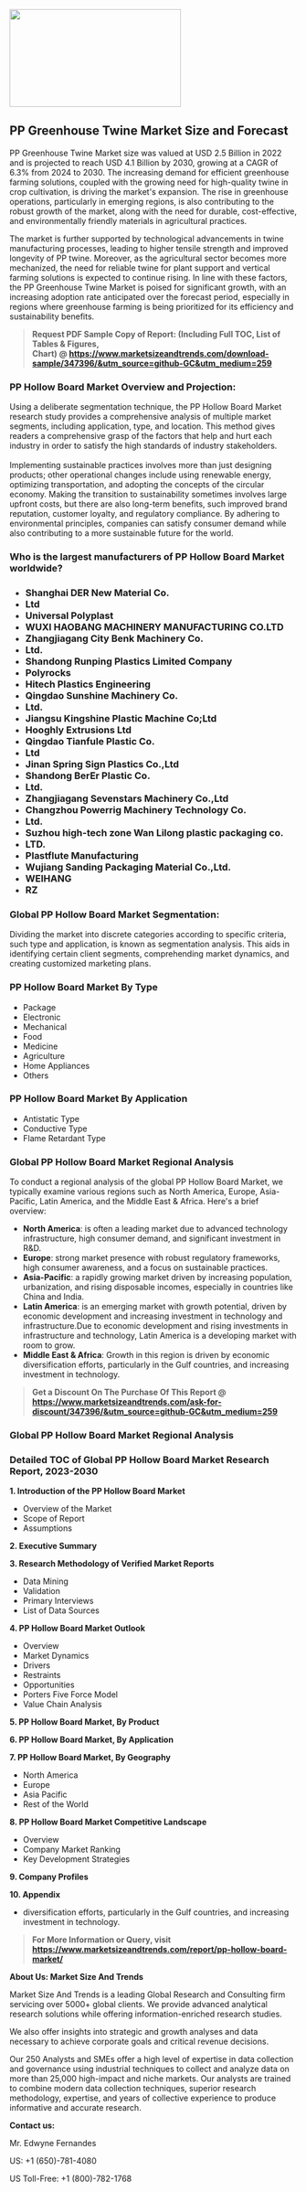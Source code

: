<p><img class="alignnone size-medium wp-image-20088" src="https://ffe5etoiles.com/wp-content/uploads/2024/12/MST1-300x171.png" alt="" width="300" height="171" /></p><h2>PP Greenhouse Twine Market Size and Forecast</h2><p>PP Greenhouse Twine Market size was valued at USD 2.5 Billion in 2022 and is projected to reach USD 4.1 Billion by 2030, growing at a CAGR of 6.3% from 2024 to 2030. The increasing demand for efficient greenhouse farming solutions, coupled with the growing need for high-quality twine in crop cultivation, is driving the market's expansion. The rise in greenhouse operations, particularly in emerging regions, is also contributing to the robust growth of the market, along with the need for durable, cost-effective, and environmentally friendly materials in agricultural practices.</p><p>The market is further supported by technological advancements in twine manufacturing processes, leading to higher tensile strength and improved longevity of PP twine. Moreover, as the agricultural sector becomes more mechanized, the need for reliable twine for plant support and vertical farming solutions is expected to continue rising. In line with these factors, the PP Greenhouse Twine Market is poised for significant growth, with an increasing adoption rate anticipated over the forecast period, especially in regions where greenhouse farming is being prioritized for its efficiency and sustainability benefits.</p></p><blockquote id="" class=""><strong>Request PDF Sample Copy of Report: (Including Full TOC, List of Tables &amp; Figures, Chart)&nbsp;@&nbsp;<strong><a href="https://www.marketsizeandtrends.com/download-sample/347396/&utm_source=github-GC&utm_medium=259" target="_blank">https://www.marketsizeandtrends.com/download-sample/347396/&utm_source=github-GC&utm_medium=259</a></strong></strong></blockquote><h3 id="" class="">PP Hollow Board Market&nbsp;Overview and Projection:</h3><p id="" class="">Using a deliberate segmentation technique, the PP Hollow Board Market research study provides a comprehensive analysis of multiple market segments, including application, type, and location. This method gives readers a comprehensive grasp of the factors that help and hurt each industry in order to satisfy the high standards of industry stakeholders. <br /> <br />Implementing sustainable practices involves more than just designing products; other operational changes include using renewable energy, optimizing transportation, and adopting the concepts of the circular economy. Making the transition to sustainability sometimes involves large upfront costs, but there are also long-term benefits, such improved brand reputation, customer loyalty, and regulatory compliance. By adhering to environmental principles, companies can satisfy consumer demand while also contributing to a more sustainable future for the world.</p><h3 id="" class="">Who is the largest manufacturers of&nbsp;PP Hollow Board Market worldwide?</h3><h3 class=""><p><ul><li>Shanghai DER New Material Co. </li><li> Ltd </li><li> Universal Polyplast </li><li> WUXI HAOBANG MACHINERY MANUFACTURING CO.LTD </li><li> Zhangjiagang City Benk Machinery Co. </li><li> Ltd. </li><li> Shandong Runping Plastics Limited Company </li><li> Polyrocks </li><li> Hitech Plastics Engineering </li><li> Qingdao Sunshine Machinery Co. </li><li> Ltd. </li><li> Jiangsu Kingshine Plastic Machine Co;Ltd </li><li> Hooghly Extrusions Ltd </li><li> Qingdao Tianfule Plastic Co. </li><li> Ltd </li><li> Jinan Spring Sign Plastics Co.,Ltd </li><li> Shandong BerEr Plastic Co. </li><li> Ltd. </li><li> Zhangjiagang Sevenstars Machinery Co.,Ltd </li><li> Changzhou Powerrig Machinery Technology Co. </li><li> Ltd. </li><li> Suzhou high-tech zone Wan Lilong plastic packaging co. </li><li> LTD. </li><li> Plastflute Manufacturing </li><li> Wujiang Sanding Packaging Material Co.,Ltd. </li><li> WEIHANG </li><li> RZ</li></ul></p></h3><h3 id="" class="">Global&nbsp;PP Hollow Board Market Segmentation:</h3><p id="" class="">Dividing the market into discrete categories according to specific criteria, such type and application, is known as segmentation analysis. This aids in identifying certain client segments, comprehending market dynamics, and creating customized marketing plans.</p><h3 id="" class="">PP Hollow Board Market&nbsp;By Type</h3><p><p><ul><li>Package</li><li> Electronic</li><li> Mechanical</li><li> Food</li><li> Medicine</li><li> Agriculture</li><li> Home Appliances</li><li> Others</p></li></ul></p></p><h3 id="" class="">PP Hollow Board Market&nbsp;By Application</h3><p class=""><p><ul><li>Antistatic Type</li><li> Conductive Type</li><li> Flame Retardant Type</li></ul></p></p><h3 id="" class="">Global PP Hollow Board Market Regional Analysis</h3><p id="" class="">To conduct a regional analysis of the global PP Hollow Board Market, we typically examine various regions such as North America, Europe, Asia-Pacific, Latin America, and the Middle East &amp; Africa. Here's a brief overview:</p><ul><li><strong>North America</strong>: is often a leading market due to advanced technology infrastructure, high consumer demand, and significant investment in R&amp;D.</li><li><strong>Europe</strong>: strong market presence with robust regulatory frameworks, high consumer awareness, and a focus on sustainable practices.</li><li><strong>Asia-Pacific</strong>: a rapidly growing market driven by increasing population, urbanization, and rising disposable incomes, especially in countries like China and India.</li><li><strong>Latin America</strong>: is an emerging market with growth potential, driven by economic development and increasing investment in technology and infrastructure.Due to economic development and rising investments in infrastructure and technology, Latin America is a developing market with room to grow.</li><li><strong>Middle East &amp; Africa</strong>: Growth in this region is driven by economic diversification efforts, particularly in the Gulf countries, and increasing investment in technology.</li></ul><blockquote id="" class=""><strong>Get a Discount On The Purchase Of This Report @ <strong><a href="https://www.marketsizeandtrends.com/ask-for-discount/347396/&utm_source=github-GC&utm_medium=259" target="_blank">https://www.marketsizeandtrends.com/ask-for-discount/347396/&utm_source=github-GC&utm_medium=259</a></strong></strong></blockquote><h3 id="" class="">Global PP Hollow Board Market Regional Analysis</h3><h3 id="" class="">Detailed TOC of Global PP Hollow Board Market Research Report, 2023-2030</h3><p id="" class=""><strong>1. Introduction of the PP Hollow Board Market</strong></p><ul><li>Overview of the Market</li><li>Scope of Report</li><li>Assumptions</li></ul><p id="" class=""><strong>2. Executive Summary</strong></p><p id="" class=""><strong>3. Research Methodology of Verified Market Reports</strong></p><ul><li>Data Mining</li><li>Validation</li><li>Primary Interviews</li><li>List of Data Sources</li></ul><p id="" class=""><strong>4. PP Hollow Board Market Outlook</strong></p><ul><li>Overview</li><li>Market Dynamics</li><li>Drivers</li><li>Restraints</li><li>Opportunities</li><li>Porters Five Force Model</li><li>Value Chain Analysis</li></ul><p id="" class=""><strong>5. PP Hollow Board Market, By Product</strong></p><p id="" class=""><strong>6. PP Hollow Board Market, By Application</strong></p><p id="" class=""><strong>7. PP Hollow Board Market, By Geography</strong></p><ul><li>North America</li><li>Europe</li><li>Asia Pacific</li><li>Rest of the World</li></ul><p id="" class=""><strong>8. PP Hollow Board Market Competitive Landscape</strong></p><ul><li>Overview</li><li>Company Market Ranking</li><li>Key Development Strategies</li></ul><p id="" class=""><strong>9. Company Profiles</strong></p><p id="" class=""><strong>10. Appendix</strong></p><ul><li>diversification efforts, particularly in the Gulf countries, and increasing investment in technology.</li></ul><blockquote id="" class=""><strong>For More Information or Query, visit <strong><strong><a href="https://www.marketsizeandtrends.com/report/pp-hollow-board-market/" target="_blank">https://www.marketsizeandtrends.com/report/pp-hollow-board-market/</a></strong></strong></strong></blockquote><p id="" class=""><strong>About Us: Market Size And Trends</strong></p><p id="" class="">Market Size And Trends is a leading Global Research and Consulting firm servicing over 5000+ global clients. We provide advanced analytical research solutions while offering information-enriched research studies.</p><p id="" class="">We also offer insights into strategic and growth analyses and data necessary to achieve corporate goals and critical revenue decisions.</p><p id="" class="">Our 250 Analysts and SMEs offer a high level of expertise in data collection and governance using industrial techniques to collect and analyze data on more than 25,000 high-impact and niche markets. Our analysts are trained to combine modern data collection techniques, superior research methodology, expertise, and years of collective experience to produce informative and accurate research.</p><p id="" class=""><strong>Contact us:</strong></p><p id="" class="">Mr. Edwyne Fernandes</p><p id="" class="">US: +1 (650)-781-4080</p><p id="" class="">US Toll-Free: +1 (800)-782-1768</p>
